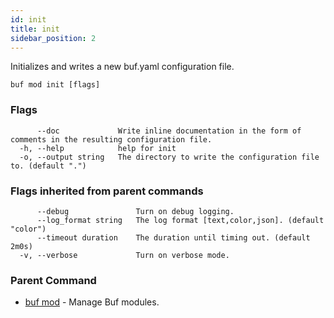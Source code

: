 ```yaml
---
id: init
title: init
sidebar_position: 2
---
```

Initializes and writes a new buf.yaml configuration file.

```
buf mod init [flags]
```

### Flags

```
      --doc             Write inline documentation in the form of comments in the resulting configuration file.
  -h, --help            help for init
  -o, --output string   The directory to write the configuration file to. (default ".")
```

### Flags inherited from parent commands

```
      --debug               Turn on debug logging.
      --log_format string   The log format [text,color,json]. (default "color")
      --timeout duration    The duration until timing out. (default 2m0s)
  -v, --verbose             Turn on verbose mode.
```

### Parent Command

* [buf mod](index.md)	 - Manage Buf modules.
